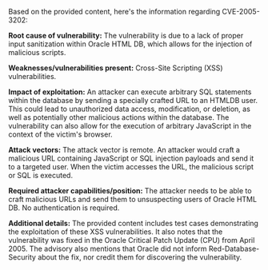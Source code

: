 Based on the provided content, here's the information regarding CVE-2005-3202:

**Root cause of vulnerability:**
The vulnerability is due to a lack of proper input sanitization within Oracle HTML DB, which allows for the injection of malicious scripts.

**Weaknesses/vulnerabilities present:**
Cross-Site Scripting (XSS) vulnerabilities.

**Impact of exploitation:**
An attacker can execute arbitrary SQL statements within the database by sending a specially crafted URL to an HTMLDB user. This could lead to unauthorized data access, modification, or deletion, as well as potentially other malicious actions within the database. The vulnerability can also allow for the execution of arbitrary JavaScript in the context of the victim's browser.

**Attack vectors:**
The attack vector is remote. An attacker would craft a malicious URL containing JavaScript or SQL injection payloads and send it to a targeted user. When the victim accesses the URL, the malicious script or SQL is executed.

**Required attacker capabilities/position:**
The attacker needs to be able to craft malicious URLs and send them to unsuspecting users of Oracle HTML DB. No authentication is required.

**Additional details:**
The provided content includes test cases demonstrating the exploitation of these XSS vulnerabilities. It also notes that the vulnerability was fixed in the Oracle Critical Patch Update (CPU) from April 2005. The advisory also mentions that Oracle did not inform Red-Database-Security about the fix, nor credit them for discovering the vulnerability.